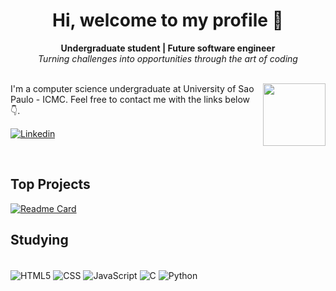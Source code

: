 <div align="center">
    <h1>Hi, welcome to my profile 👋</h1>
    <b>
        Undergraduate student | Future software engineer
    </b>
    <br>
    <i>Turning challenges into opportunities through the art of coding
    </i>
</div>
<br>

<div style="margin:auto">

<!-- <img align="right" width="400em" height="200em" src="https://github-readme-stats.vercel.app/api?username=LeonardoIshida&show_icons=true&theme=nord&hide_border=true&include_all_commits=true&bg_color=100,211F2F,918CA9&hide=markdown"> -->

<img align="right" height="100em" src="https://github-readme-stats.vercel.app/api/top-langs/?username=LeonardoIshida&layout=compact&hide_border=true&theme=transparent&title_color=81a1c1&text_color=d8dee9">


<p>I'm a computer science undergraduate at University of Sao Paulo - ICMC. Feel free to contact me with the links below 👇.</p>

[![Linkedin](https://img.shields.io/badge/LinkedIn-0077B5?style=for-the-badge&logo=linkedin&logoColor=white)](https://www.linkedin.com/in/leonardo-ishida-dev/)

</div>

<br>


## Top Projects
[![Readme Card](https://github-readme-stats.vercel.app/api/pin/?username=MiguelHenri&repo=SCC0202&bg_color=100,211F2F,918CA9&title_color=81a1c1&text_color=d8dee9&hide_border=true&show_owner=true)](https://github.com/MiguelHenri/SCC0202)


## Studying
<div style="display: inline_block"> <br/>
    <img align="center" alt="HTML5", src="https://img.shields.io/badge/HTML5-E34F26?style=for-the-badge&logo=html5&logoColor=white">
    <img align="center" alt="CSS", src="https://img.shields.io/badge/CSS-239120?&style=for-the-badge&logo=css3&logoColor=white">
    <img align="center" alt="JavaScript", src="https://img.shields.io/badge/JavaScript-F7DF1E?style=for-the-badge&logo=javascript&logoColor=black">
    <img align="center" alt="C", src="https://img.shields.io/badge/C-00599C?style=for-the-badge&logo=c&logoColor=white">
    <img align="center" alt="Python", src="https://img.shields.io/badge/Python-14354C?style=for-the-badge&logo=python&logoColor=white">

</div>

<!--![Top Langs](https://github-readme-stats.vercel.app/api/top-langs/?username=LeonardoIshida&layout=compact&bg_color=100,211F2F,918CA9&title_color=81a1c1&text_color=d8dee9&hide_border=true)-->
